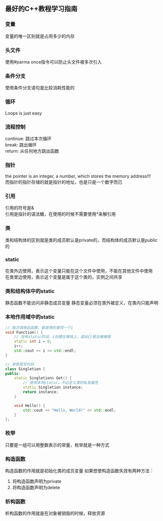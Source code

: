## 最好的C++教程学习指南

### 变量
变量的唯一区别就是占用多少的内存

### 头文件
使用#parma once指令可以防止头文件被多次引入

### 条件分支
使用条件分支语句是比较消耗性能的

### 循环
Loops is just easy

### 流程控制
continue: 跳过本次循环<br>
break: 跳出循环<br>
return: 从任何地方跳出函数<br>

### 指针
the pointer is an integer, a number, which stores the memory address!!!<br>
而指针的指针存储的就是指针的地址，也是只是一个数字而已

### 引用
引用的符号是&<br>
引用是指针的语法糖，在使用的时候不需要使用*来解引用

### 类
类和结构体的区别就是类的成员默认是private的，而结构体的成员默认是public的

### static
在类外边使用，表示这个变量只能在这个文件中使用，不能在其他文件中使用<br>
在类里边使用，表示这个变量是属于这个类的，实例之间共享

### 类和结构体中的static
静态函数不能访问非静态成员变量
静态变量必须在类外被定义，在类内只能声明

### 本地作用域中的static

```c++
// 每次调用此函数，都是用的是同一个i
void Function() {
    // 没有static的话，i创建在堆栈上，退出{}就会被摧毁
    static int i = 0;
    i++;
    std::cout << i << std::endl;
}
```

```c++
// 单例简写代码
class Singletion {
public:
    static Singletion& Get() {
        // 使用本地static，不必定义类的私有属性
        static Singletion instance;
        return instance;
    }

    void Hello() {
        std::cout << "Hello, World!" << std::endl;
    }
};
```

### 枚举
只要是一组可以用整数表示的常量，枚举就是一种方式

### 构造函数
构造函数的作用就是初始化类的成员变量
如果想使构造函数失效有两种方法：
1. 将构造函数声明为private
2. 将构造函数声明为delete

### 析构函数
析构函数的作用就是在对象被销毁的时候，释放资源


